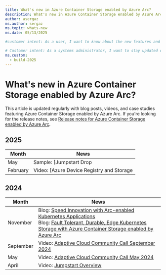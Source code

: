 ```yaml
---
title: What's new in Azure Container Storage enabled by Azure Arc?
description: What's new in Azure Container Storage enabled by Azure Arc?
author: asergaz
ms.author: sergaz
ms.topic: whats-new
ms.date: 05/13/2025

#customer intent: As a user, I want to know about the new features and updates in Azure Container Storage enabled by Azure Arc.

# Customer intent: As a systems administrator, I want to stay updated on the latest features and enhancements of Azure Container Storage enabled by Azure Arc, so that I can optimize my container management and ensure I’m leveraging the best available capabilities for my cloud infrastructure.
ms.custom:
  - build-2025
---
```


# What's new in Azure Container Storage enabled by Azure Arc?

This article is updated regularly with blog posts, videos, and case studies featuring Azure Container Storage enabled by Azure Arc. If you're looking for the release notes, see [Release notes for Azure Container Storage enabled by Azure Arc](release-notes.md).

## 2025

|Month  | News  |
|---------|---------|
|May     | Sample: [Jumpstart Drop | Azure Container Storage enabled by Azure Arc: Cloud Ingest Edge Volume on a Single Node Ubuntu K3s Cluster with an SFTP Front End](https://jumpstart.azure.com/azure_jumpstart_drops?drop=Azure%20Container%20Storage%20enabled%20by%20Azure%20Arc%20SFTP&fs=true)       |
|February     |  Video: [Azure Device Registry and Storage | But can it HA?](https://www.youtube.com/watch?app=desktop&v=NceN83tjaL4&ab_channel=ArcJumpstart)       |


## 2024

|Month  | News  |
|---------|---------|
|November     |  Blog: [Speed Innovation with Arc-enabled Kubernetes Applications](https://techcommunity.microsoft.com/blog/azurearcblog/speed-innovation-with-arc-enabled-kubernetes-applications/4298658) </br>  Blog: [Fault Tolerant, Durable, Edge Kubernetes Storage with Azure Container Storage enabled by Azure Arc](https://techcommunity.microsoft.com/blog/azurearcblog/fault-tolerant-durable-edge-kubernetes-storage-with-azure-container-storage-enab/4293133)    |
|September     |   Video: [Adaptive Cloud Community Call September 2024](https://www.youtube.com/watch?app=desktop&v=o9nzzy3UXIY&t=486s&ab_channel=ArcJumpstart)      |
|May     |   Video: [Adaptive Cloud Community Call May 2024](https://www.youtube.com/watch?app=desktop&v=Ib82hw8-CUE&t=746s&ab_channel=ArcJumpstart)      |
|April     |  Video: [Jumpstart Overview](https://www.youtube.com/watch?app=desktop&v=Qnh2UH1g6Q4&t=542s&ab_channel=ArcJumpstart)       |
